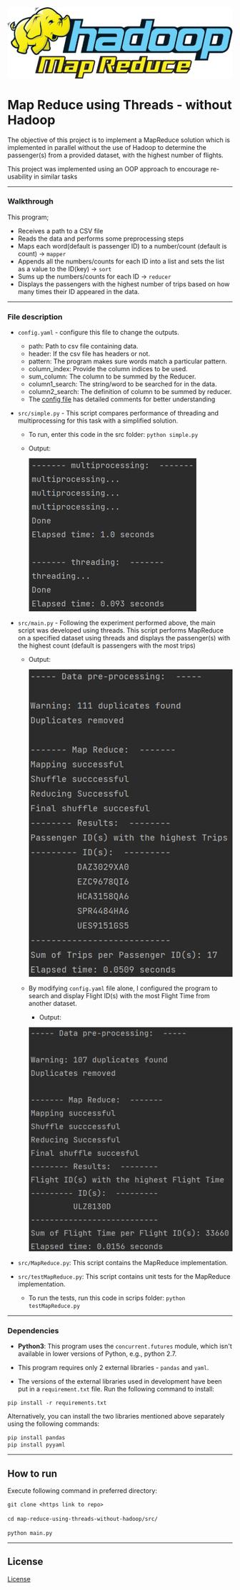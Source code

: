 ![mad_reduce_image](images/mapreduce.webp)
# Map Reduce using Threads - without Hadoop

The objective of this project is to implement a MapReduce solution which is implemented 
in parallel without the use of Hadoop to determine the passenger(s) 
from a provided dataset, with the highest number of flights.

This project was implemented using an OOP approach to encourage re-usability in similar tasks
___
### Walkthrough
This program;
* Receives a path to a CSV file
* Reads the data and performs some preprocessing steps
* Maps each word(default is passenger ID) to a number/count (default is count) -> `mapper`
* Appends all the numbers/counts for each ID into a list and sets the list as a value to the ID(key) -> `sort`
* Sums up the numbers/counts for each ID -> `reducer`
* Displays the passengers with the highest number of trips based on how many times their ID appeared in the data.
___
### File description
* `config.yaml` - configure this file to change the outputs.
  * path: Path to csv file containing data.
  * header: If the csv file has headers or not.
  * pattern: The program makes sure words match a particular pattern.
  * column_index: Provide the column indices to be used.
  * sum_column: The column to be summed by the Reducer.
  * column1_search: The string/word to be searched for in the data.
  * column2_search: The definition of column to be summed by reducer.
  * The [config file](config.yaml) has detailed comments for better understanding


* `src/simple.py` - This script compares performance of threading and 
multiprocessing for this task with a simplified solution.
  * To run, enter this code in the src folder: `python simple.py`
  * Output:

    ![comparing performance between threading and multiprocessing](images/comparison.png)

  
* `src/main.py` - Following the experiment performed above, the main script was developed using threads.
This script performs MapReduce on a specified dataset using
threads and displays the passenger(s) with the highest count (default is passengers with the most trips)
  * Output:
  
    ![default_results.png](images/default_results.png)
  * By modifying `config.yaml` file alone, I configured the program to search and display Flight ID(s) with the most 
  Flight Time from another dataset.
    * Output:
  
    ![configured_results.png](images/configured_results.png)

* `src/MapReduce.py`: This script contains the MapReduce implementation.
* `src/testMapReduce.py`: This script contains unit tests for the MapReduce implementation.
  * To run the tests, run this code in scrips folder: `python testMapReduce.py`
___
### Dependencies
* **Python3**: This program uses the `concurrent.futures` module, which isn't available 
in lower versions of Python, e.g., python 2.7.

* This program requires only 2 external libraries - `pandas` and `yaml`.

* The versions of the external libraries used in development have been 
put in a `requirement.txt` file. Run the following command to install:
```
pip install -r requirements.txt
```
Alternatively, you can install the two libraries mentioned above separately using the following commands:

```
pip install pandas
pip install pyyaml
```
___
## How to run
Execute following command in preferred directory:
```
git clone <https link to repo>

cd map-reduce-using-threads-without-hadoop/src/

python main.py
```

---
## License
[License](LICENSE)